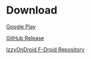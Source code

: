 # Download

[Google Play](https://play.google.com/store/apps/details?id=moe.shizuku.privileged.api)

[GitHub Release](https://github.com/RikkaApps/Shizuku/relases)

[IzzyOnDroid F-Droid Repository](https://apt.izzysoft.de/fdroid/index/apk/moe.shizuku.privileged.api)
